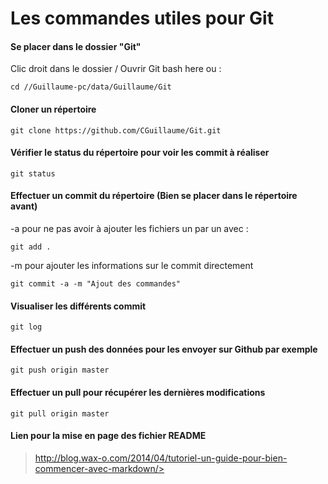 # Les commandes utiles pour Git

#### Se placer dans le dossier "Git"  
Clic droit dans le dossier / Ouvrir Git bash here ou :  


    cd //Guillaume-pc/data/Guillaume/Git

#### Cloner un répertoire

    git clone https://github.com/CGuillaume/Git.git

#### Vérifier le status du répertoire pour voir les commit à réaliser 

    git status

#### Effectuer un commit du répertoire (Bien se placer dans le répertoire avant)
-a pour ne pas avoir à ajouter les fichiers un par un avec :

    git add .
-m pour ajouter les informations sur le commit directement

    git commit -a -m "Ajout des commandes"

#### Visualiser les différents commit

    git log

#### Effectuer un push des données pour les envoyer sur Github par exemple

    git push origin master

#### Effectuer un pull pour récupérer les dernières modifications

    git pull origin master

#### Lien pour la mise en page des fichier README
>http://blog.wax-o.com/2014/04/tutoriel-un-guide-pour-bien-commencer-avec-markdown/>